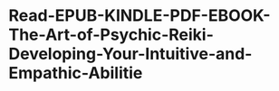 # Read-EPUB-KINDLE-PDF-EBOOK-The-Art-of-Psychic-Reiki-Developing-Your-Intuitive-and-Empathic-Abilitie